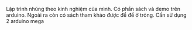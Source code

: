 Lập trình nhúng theo kinh nghiệm của mình. Có phần sách và demo trên arduino. 
Ngoài ra còn có sách tham khảo được để để ở trỏng. Cần sử dụng 2 arduino mega